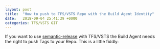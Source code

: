 ```yaml
---
layout: post
title:  "How to push to TFS/VSTS Repo with the Build Agent Identity"
date:   2018-09-04 25:41:39 +0000
categories: TFS/VSTS GIT
---
```

If you want to use [semantic-release][1] with TFS/VSTS the Build Agent needs the right to push Tags to your Repo. This is a little fiddly:




[1]: https://github.com/semantic-release/semantic-release
